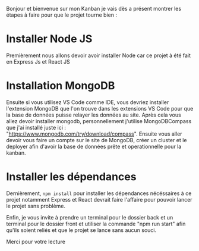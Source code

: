Bonjour et bienvenue sur mon Kanban je vais dès a présent montrer les étapes à faire pour que le projet tourne bien :

# Installer Node JS

Premièrement nous allons devoir avoir installer Node car ce projet à été fait en Express Js et React JS

# Installation MongoDB

Ensuite si vous utilisez VS Code comme IDE, vous devriez installer l'extension MongoDB que l'on trouve dans les extensions VS Code pour que la base de données puisse relayer les données au site.
Après cela vous allez devoir installer mongodb, personnellement j'utilise MongoDBCompass que j'ai installé juste ici : "https://www.mongodb.com/try/download/compass".
Ensuite vous aller devoir vous faire un compte sur le site de MongoDB, créer un cluster et le deployer afin d'avoir la base de données prête et operationnelle pour la kanban.

# Installer les dépendances

Dernièrement, ``npm install`` pour installer les dépendances nécéssaires à ce projet notamment Express et React devrait faire l'affaire pour pouvoir lancer le projet sans problème.

Enfin, je vous invite à prendre un terminal pour le dossier back et un terminal pour le dossier front et utiliser la commande "npm run start" afin qu'ils soient reliés et que le projet se lance sans aucun souci.

Merci pour votre lecture